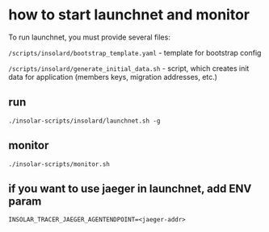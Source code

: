 # how to start launchnet and monitor

To run launchnet, you must provide several files:

`/scripts/insolard/bootstrap_template.yaml` - template for bootstrap config

`/scripts/insolard/generate_initial_data.sh` - script, which creates init data for application (members keys, migration addresses, etc.)

## run

    ./insolar-scripts/insolard/launchnet.sh -g

## monitor

    ./insolar-scripts/monitor.sh

## if you want to use jaeger in launchnet, add ENV param

	INSOLAR_TRACER_JAEGER_AGENTENDPOINT=<jaeger-addr>
